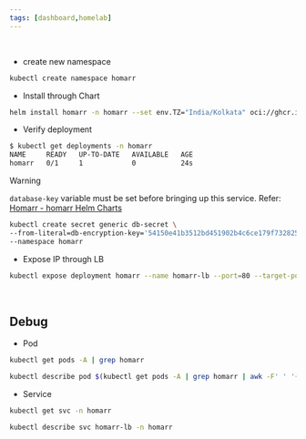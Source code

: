 ```yaml
---
tags: [dashboard,homelab]
---
```


</br>

- create new namespace
```bash ln:False
kubectl create namespace homarr
```

- Install through Chart
```bash ln:False
helm install homarr -n homarr --set env.TZ="India/Kolkata" oci://ghcr.io/homarr-labs/charts/homarr
```

- Verify deployment
```bash ln:False
$ kubectl get deployments -n homarr
NAME     READY   UP-TO-DATE   AVAILABLE   AGE
homarr   0/1     1            0           24s
```

> [!warning] 
> `database-key` variable must be set before bringing up this service.
> Refer: [Homarr - homarr Helm Charts](https://homarr-labs.github.io/charts/charts/homarr/#pvc)
> 
> ```bash ln:False
> kubectl create secret generic db-secret \
> --from-literal=db-encryption-key='54150e41b3512bd451902b4c6ce179f732825b3b9facd18ce54c65b3741eb5d3' \
> --namespace homarr
> ```

- Expose IP through LB
```bash ln:False
kubectl expose deployment homarr --name homarr-lb --port=80 --target-port=7575 --type=LoadBalancer -n homarr homarr-lb exposed
```

</br>

## Debug

- Pod
```bash ln:False
kubectl get pods -A | grep homarr
```

```bash ln:False
kubectl describe pod $(kubectl get pods -A | grep homarr | awk -F' ' '{print$2}') -n homarr
```

- Service
```bash ln:False
kubectl get svc -n homarr
```

```bash ln:False
kubectl describe svc homarr-lb -n homarr
```
